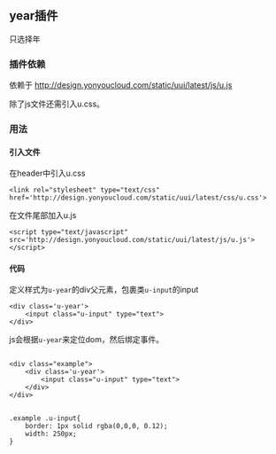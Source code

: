 ## year插件

只选择年

### 插件依赖

依赖于 http://design.yonyoucloud.com/static/uui/latest/js/u.js

除了js文件还需引入u.css。

### 用法

#### 引入文件
在header中引入u.css
```
<link rel="stylesheet" type="text/css" href='http://design.yonyoucloud.com/static/uui/latest/css/u.css'>
```
在文件尾部加入u.js

```
<script type="text/javascript" src='http://design.yonyoucloud.com/static/uui/latest/js/u.js'></script>

```

#### 代码

定义样式为`u-year`的div父元素，包裹类`u-input`的input

```
<div class='u-year'>
    <input class="u-input" type="text">
</div>

```

js会根据`u-year`来定位dom，然后绑定事件。



<div class="examples-code"><pre><code>
&lt;div class="example">
	&lt;div class='u-year'>
	    &lt;input class="u-input" type="text">
	&lt;/div>
&lt;/div></code></pre>
</div>

<div class="examples-code"><pre><code>
.example .u-input{
	border: 1px solid rgba(0,0,0, 0.12);
	width: 250px;
}</code></pre>
</div>



